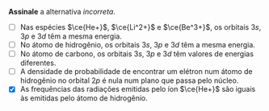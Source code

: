 **Assinale** a alternativa *incorreta*.

- [ ] Nas espécies $\ce{He+}$, $\ce{Li^2+}$ e $\ce{Be^3+}$, os orbitais $3s$, $3p$ e $3d$ têm a mesma energia.
- [ ] No átomo de hidrogênio, os orbitais $3s$, $3p$ e $3d$ têm a mesma energia.
- [ ] No átomo de carbono, os orbitais $3s$, $3p$ e $3d$ têm valores de energias diferentes.
- [ ] A densidade de probabilidade de encontrar um elétron num átomo de hidrogênio no orbital $2p$ é nula num plano que passa pelo núcleo.
- [x] As frequências das radiações emitidas pelo íon $\ce{He+}$ são iguais às emitidas pelo átomo de hidrogênio.
